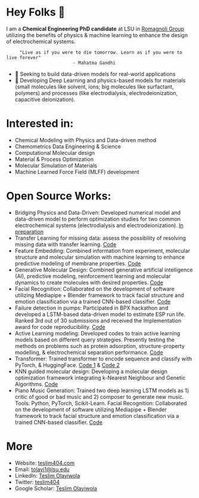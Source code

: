 # Hey Folks 👋
I am a **Chemical Engineering PhD candidate** at LSU in [Romagnoli Group](https://pse.che.lsu.edu/)  utilizing the benefits of physics & machine learning to enhance the design of electrochemical systems. 

         "Live as if you were to die tomorrow. Learn as if you were to live forever" 
                             - Mahatma Gandhi

- 🔭 Seeking to build data-driven models for real-world applications
- 🌱 Developing Deep Learning and physics-based models for materials (small molecules like solvent, ions; big molecules like surfactant, polymers) and processes (like electrodialysis, electrodeionization, capacitive deionization).

# Interested in:
- Chemical Modeling with Physics and Data-driven method
- Chemometrics Data Engineering & Science 
- Computational Molecular design
- Material & Process Optimization
- Molecular Simulation of Materials
- Machine Learned Force Field (MLFF) development

# Open Source Works:
- Bridging Physics and Data-Driven: Developed numerical model and data-driven model to perform optimization studies for two common electrochemical systems (electrodialysis and electrodeionization). [In preparation](https://github.com/EnthusiasticTeslim/HybridEOS)
- Transfer Learning for missing data: assess the possibility of resolving missing data with transfer learning. [Code](https://github.com/EnthusiasticTeslim/ImputeNet)
- Feature Embedding: Combined information from experiment, molecular structure and molecular simulation with machine learning to enhance predictive modeling of membrane properties. [Code](https://github.com/ghisha1/ACTC_MD_ML)
- Generative Molecular Design: Combined generative artificial intelligence (AI), predictive modeling, reinforcement learning and molecular dynamics to create molecules with desired properties. [Code](https://github.com/mnnad/Generative_AI_surfactants_molecules)
- Facial Recognition: Collaborated on the development of software utilizing Mediapipe + Blender framework to track facial structure and emotion classification via a trained CNN-based classifier. [Code](https://github.com/EnthusiasticTeslim/PianoGen)
- Failure detection in pumps: Participated in BPX hackathon and developed a LSTM-based data-driven model to estimate ESP run life. Ranked 3rd out of 30 submissions and received the Implementation award for code reproducibility. [Code](https://github.com/EnthusiasticTeslim/JTK-Challenge)
- Active Learning modeling: Developed codes to train active learning models based on different query strategies. Presently testing the methods on problems such as protein adsorption, structure-property modelling, & electrochemical separation performance. [Code](https://github.com/EnthusiasticTeslim/ActiveLearner)
- Transformer: Trained  transformer to encode sequence and classify with PyTorch, & HuggingFace. [Code 1](https://github.com/EnthusiasticTeslim/SolutionTransformer) & [Code 2](https://github.com/EnthusiasticTeslim/CSC7343-FinalProject/tree/master) 
- KNN guided molecular design: Developing a molecular design optimization framework integrating k-Nearest Neighbour and Genetic Algorithms. [Code](https://github.com/EnthusiasticTeslim/knnGuidedDesign)
- Piano Music Generation: Trained two deep learning LSTM models as 1) critic of good or bad music and 2) composer to generate new music. Tools: Python, PyTorch, Scikit-Learn.
Facial Recognition: Collaborated on the development of software utilizing Mediapipe + Blender framework to track facial structure and emotion classification via a trained CNN-based classifier. [Code](https://github.com/EnthusiasticTeslim/PianoGen)


# More
+ Website: [teslim404.com](https://teslim404.com/) 
+ Email: tolayi1@lsu.edu
+ LinkedIn: [Teslim Olayiwola](https://www.linkedin.com/in/teslim-olayiwola-58a997123/)
+ Twitter: [teslim404](https://twitter.com/teslim404)
+ Google Scholar: [Teslim Olayiwola](https://scholar.google.com/citations?user=ao5QlMgAAAAJ&hl=en)

